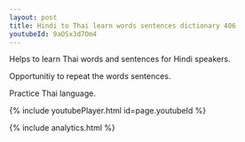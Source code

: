 ```yaml
---
layout: post
title: Hindi to Thai learn words sentences dictionary 406 
youtubeId: 9aOSx3d7Om4
---
```

 
 
Helps to learn Thai words and sentences for Hindi speakers.

Opportunitiy to repeat the words sentences. 

Practice Thai language. 
 
{% include youtubePlayer.html id=page.youtubeId %}
 
 
{% include analytics.html %}